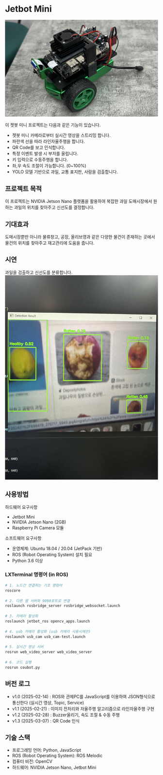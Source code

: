 # Jetbot Mini
![Alt text](materials/JetBot.jpeg)

이 젯봇 미니 프로젝트는 다음과 같은 기능이 있습니다.
- 젯봇 미니 카메라로부터 실시간 영상을 스트리밍 합니다.
- 파란색 선을 따라 라인자율주행을 합니다.
- QR Code를 보고 인식합니다.
- 특정 이벤트 발생 시 부저를 울립니다.
- 키 입력으로 수동주행을 합니다.
- 좌,우 속도 조절이 가능합니다. (0~100%)
- YOLO 모델 기반으로 과일, 교통 표지판, 사람을 검출합니다.

## 프로젝트 목적
이 프로젝트는 NVIDIA Jetson Nano 플랫폼을 활용하여 복잡한 과일 도매시장에서 원하는 과일의 위치를 찾아주고 신선도를 결정합니다.

## 기대효과
도매시장뿐만 아니라 물류창고, 공장, 올리브영과 같은 다양한 물건이 존재하는 곳에서 물건의 위치를 찾아주고 재고관리에 도움을 줍니다.

## 시연
과일을 검출하고 신선도를 분류합니다.
![Alt text](materials/yolo.jpeg)

## 사용방법
하드웨어 요구사항
- Jetbot Mini
- NVIDIA Jetson Nano (2GB)
- Raspberry Pi Camera 모듈

소프트웨어 요구사항
- 운영체제: Ubuntu 18.04 / 20.04 (JetPack 기반)
- ROS (Robot Operating System) 설치 필요
- Python 3.6 이상

### LXTerminal 명령어 (in ROS)
```bash
# 1. 노드간 연결하는 기초 명령어
roscore 

# 2. 다른 웹 서버와 9090포트로 연결
roslaunch rosbridge_server rosbridge_websocket.launch

# 3. 카메라 활성화
roslaunch jetbot_ros opencv_apps.launch

# 4. usb 카메라 활성화 (usb 카메라 사용시에만)
roslaunch usb_cam usb_cam-test.launch

# 5. 실시간 영상 서버
rosrun web_video_server web_video_server

# 6. 코드 실행
rosrun coubot.py
```

## 버전 로그
- v1.0 (2025-02-14) : ROS와 관제PC를 JavaScript를 이용하여 JSON형식으로 통신한다 (실시간 영상, Topic, Service)
- v1.1 (2025-02-21) : 이미지 전처리와 자율주행 알고리즘으로 라인자율주행 구현
- v1.2 (2025-02-28) : Buzzer울리기, 속도 조절 & 수동 주행
- v1.3 (2025-03-07) : QR Code 인식

## 기술 스택
- 프로그래밍 언어: Python, JavaScript
- ROS (Robot Operating System): ROS Melodic
- 컴퓨터 비전: OpenCV
- 하드웨어: NVIDIA Jetson Nano, Jetbot Mini